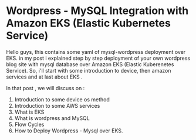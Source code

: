 # Wordpress - MySQL Integration with Amazon EKS (Elastic Kubernetes Service)
<!-- wp:paragraph -->
<p>Hello guys, this contains some yaml of mysql-wordpress deployment over EKS. in my post i explained step by step deployment of  your own wordpress blog site with mysql database  over Amazon EKS (Elastic Kuberenetes Service). So, i'll start with some introduction to device, then amazon services and at last about EKS . </p>
<!-- /wp:paragraph -->
<!-- wp:paragraph -->
<p>In that post , we will discuss on :</p>
<!-- /wp:paragraph -->

<!-- wp:list {"ordered":true} -->
<ol><li>Introduction to some device os method</li><li>Introduction to some AWS services</li><li>What is EKS</li><li>What is wordpress and MySQL</li><li>Flow Cycles</li><li>How to Deploy Wordpress - Mysql over EKS.</li></ol>
<!-- /wp:list -->
